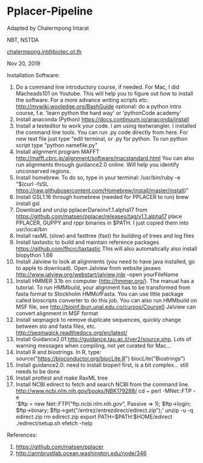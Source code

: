 # Pplacer-Pipeline
Adapted by Chalermpong Intarat

NBT, NSTDA

chalermpong.int@biotec.ot.th

Nov 20, 2019

Installation Software:
1. Do a command line introductory course, if needed. For Mac, I did Macheads101 on Youtube. This will help you to figure out how to install the software. For a more advance writing scripts etc:
http://mywiki.wooledge.org/BashGuide
optional: do a python intro course, f.e. 'learn python the hard way' or 'python­Code academy'
2. Install anaconda (Python) https://docs.continuum.io/anaconda/install
3. Install a texteditor to work your code. I am using textwrangler. I installed the command line tools. You can run .py code directly from here. For new text file just type "edit
terminal, or .py for python. To run python script type "python namefile.py"
4. Install alignment program MAFFT http://mafft.cbrc.jp/alignment/software/macstandard.html
You can also run alignments through guidance2.0 online. Will help you identify unconserved regions.
5. Install homebrew. To do so, type in your terminal:
/usr/bin/ruby -e "$(curl -fsSL https://raw.githubusercontent.com/Homebrew/install/master/install)"
6. Install GSL1.16 through homebrew (needed for PPLACER to run)
brew install gsl
7. Download and unzip pplacer­Darwin­v1.1.alpha17 from https://github.com/matsen/pplacer/releases/tag/v1.1.alpha17 place PPLACER, GUPPY and rppr binaries in $PATH. I just copied them into
usr/local/bin
8. Install raxML (slow) and fasttree (fast) for building of trees and log files
9. Install taxtastic to build and maintain reference packages
https://github.com/fhcrc/taxtastic
This will also automatically also install biopython 1.66
10. Install Jalview to look at alignments (you need to have java installed, go to apple to download). Open Jalview from website
javaws http://www.jalview.org/webstart/jalview.jnlp -open yourFileName
11. Install HMMER 3.1b on computer (http://hmmer.org/). The manual has a tutorial. To run HMMbuild, your alignment has to be transformed from fasta format to Stockholm HMMofFasta. You can use little package called bioscripts converter to do this job. You can also run HMMbuild on MSF file, see http://bioinf.ibun.unal.edu.co/cursos/Course0 Jalview can convert alignment in MSF format
12. Install seqmagick to remove duplicate sequences, quickly change between sto and fasta files, etc. http://seqmagick.readthedocs.org/en/latest/
13. Install Guidance2.01 http://guidance.tau.ac.il/ver2/source.php. Lots of warning messages when compiling, not yet curated for Mac...
14. Install R and biostrings. In R, type:
source("https://bioconductor.org/biocLite.R") biocLite("Biostrings")
15. Install guidance2.0: need to install bioperl first, is a bit complex... still needs to be done
16. Install prottest and make RaxML tree
17. Install NCBI edirect to fetch and search NCBI from the command line. http://www.ncbi.nlm.nih.gov/books/NBK179288/
cd ~
perl -MNet::FTP -e \
'$ftp = new Net::FTP("ftp.ncbi.nlm.nih.gov", Passive => 1); $ftp->login; $ftp->binary; $ftp->get("/entrez/entrezdirect/edirect.zip");'
unzip -u -q edirect.zip
rm edirect.zip
export PATH=$PATH:$HOME/edirect ./edirect/setup.sh
efetch -help

References:
  1. https://github.com/matsen/pplacer
  2. http://armbrustlab.ocean.washington.edu/node/346
